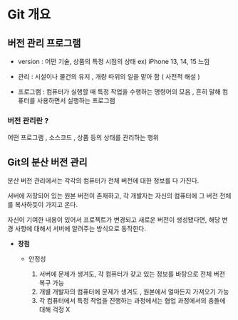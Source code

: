 # Git 개요

## 버전 관리 프로그램

- version : 어떤 기술, 상품의 특정 시점의 상태
    ex) iPhone 13, 14, 15 느낌

- 관리 : 시설이나 물건의 유지 , 개량 따위의 일을 맡아 함 ( 사전적 해설 )

- 프로그램 : 컴퓨터가 실행할 때 특정 작업을 수행하는 명령어의 모음 , 흔히 말해 컴퓨터를 사용하면서 실행하는 프로그램

### 버전 관리란 ?  
어떤 프로그램 , 소스코드 , 상품 등의 상태를 관리하는 행위
  

## Git의 분산 버전 관리 

분산 버전 관리에서는 각각의 컴퓨터가 전체 버전에 대한 정보를 다 가진다.  

서버에 저장되어 있는 원본 버전이 존재하고, 각 개발자는 자신의 컴퓨터에 그 버전 전체를 복사하듯이 가지고 온다.    

자신이 기여한 내용이 있어서 프로젝트가 변경되고 새로운 버전이 생성됐다면, 해당 변경 사항에 대해서 서버에 알려주는 방식으로 동작한다.

- **장점**  

    - 안정성  

        1. 서버에 문제가 생겨도, 각 컴퓨터가 갖고 있는 정보를 바탕으로 전체 버전 복구 가능
        2. 개별 개발자의 컴퓨터에 문제가 생겨도 , 원본에서 얼마든지 가져오기 가능
        3. 각 컴퓨터에서 특정 작업을 진행하는 과정에서는 협업 과정에서의 충돌에 대해 걱정 X
